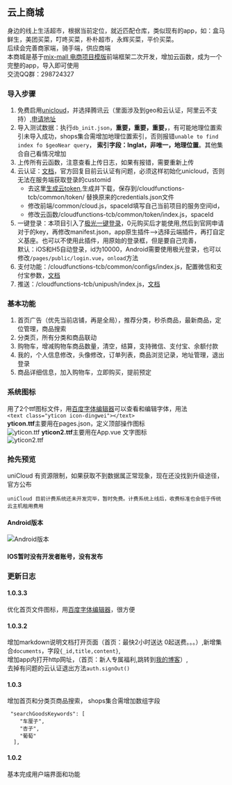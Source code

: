 ## 云上商城 
身边的线上生活超市，根据当前定位，就近匹配仓库，类似现有的app，如：盒马鲜生，美团买菜，叮咚买菜，朴朴超市，永辉买菜，平价买菜。  
后续会完善商家端，骑手端，供应商端  
本商城是基于[mix-mall 电商项目模版](https://ext.dcloud.net.cn/plugin?id=200)前端框架二次开发，增加云函数，成为一个完整的app，导入即可使用  
交流QQ群：298724327  

### 导入步骤
1. 免费启用[unicloud](https://uniapp.dcloud.io/uniCloud/README)，并选择腾讯云（里面涉及到geo和云认证，阿里云不支持）,[申请地址](https://unicloud.dcloud.net.cn/home)
2. 导入测试数据：执行`db_init.json`，**重要，重要，重要，**，有可能地理位置索引未导入成功，shops集合需增加地理位置索引，否则报错`unable to find index fo $geoNear query`，	**索引字段：lnglat，非唯一，地理位置**。其他集合自己看情况增加  
3. 上传所有云函数，注意查看上传日志，如果有报错，需要重新上传
4. 云认证：[文档](https://uniapp.dcloud.io/uniCloud/authentication)，官方回复目前云认证有问题，必须这样初始化unicloud，否则无法在服务端获取登录的customid  
	- 去这里[生成云token](https://unicloud.dcloud.net.cn/token),生成并下载，保存到/cloudfunctions-tcb/common/token/ 替换原来的credentials.json文件
	- 修改前端/common/cloud.js，spaceId填写自己当前项目的服务空间id，    
	- 修改云函数/cloudfunctions-tcb/common/token/index.js，spaceId   
5. 一键登录：本项目引入了[极光一键登录](https://ext.dcloud.net.cn/plugin?id=1356)，0元购买后才能使用,然后到官网申请对于的key，再修改manifest.json，app原生插件-->选择云端插件，再打自定义基座。也可以不使用此插件，用原始的登录框，但是要自己完善，  
默认：iOS和H5自动登录，id为10000，Android需要使用极光登录，也可以修改`/pages/public/login.vue`，`onload`方法
6. 支付功能：/cloudfunctions-tcb/common/configs/index.js，配置微信和支付宝参数，[文档](https://uniapp.dcloud.io/uniCloud/unipay)
7. 推送：/cloudfunctions-tcb/unipush/index.js，[文档](https://uniapp.dcloud.io/api/plugins/push)

### 基本功能
1. 首页广告（优先当前店铺，再是全局），推荐分类，秒杀商品，最新商品，定位管理，商品搜索
2. 分类页，所有分类和商品联动
3. 购物车，增减购物车商品数量，清空，结算，支持微信、支付宝、余额付款
4. 我的，个人信息修改，头像修改，订单列表，商品浏览记录，地址管理，退出登录
5. 商品详细信息，加入购物车，立即购买，提前预定

### 系统图标
用了2个ttf图标文件，用[百度字体编辑器](http://fontstore.baidu.com/static/editor/index.html)可以查看和编辑字体，用法  
```<text class="yticon icon-dingwei"></text>```  
**yticon.ttf**主要用在pages.json，定义顶部操作图标  
![yticon.ttf](https://636c-cloud-market-3c5868-1302181076.tcb.qcloud.la/images/ttf/ttf01.jpg) 
**yticon2.ttf**主要用在App.vue 文字图标  
![yticon2.ttf](https://636c-cloud-market-3c5868-1302181076.tcb.qcloud.la/images/ttf/ttf02.jpg) 
### 抢先预览
uniCloud 有资源限制，如果获取不到数据属正常现象，现在还没找到升级途径，官方公布
```
uniCloud 目前计费系统还未开发完毕，暂时免费。计费系统上线后，收费标准也会低于传统云主机租用费用
```

#### Android版本

![Android版本](https://636c-cloud-market-3c5868-1302181076.tcb.qcloud.la/apk/apk_qrcode.png)

#### IOS暂时没有开发者账号，没有发布

### 更新日志
#### 1.0.3.3
优化首页文件图标，用[百度字体编辑器](http://fontstore.baidu.com/static/editor/index.html)，很方便
#### 1.0.3.2
增加markdown说明文档打开页面（首页：最快2小时送达  0起送费。。。）,新增集合`documents`，字段`{_id,title,content}`,  
增加app内打开http网址，（首页：新人专属福利,跳转到[我的博客](https://www.cjblog.org)）,  
去掉有问题的云认证退出方法`auth.signOut()`
#### 1.0.3 
增加首页和分类页商品搜索，
shops集合需增加数组字段
```
 "searchGoodsKeywords": [
    "车厘子",
    "杏子",
    "葡萄"
  ],
```
#### 1.0.2 
 基本完成用户端界面和功能